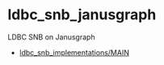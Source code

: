 # ldbc_snb_janusgraph

LDBC SNB on Janusgraph

* [ldbc_snb_implementations/MAIN](https://github.com/ldbc/ldbc_snb_implementations/tree/master/interactive/janusgraph)